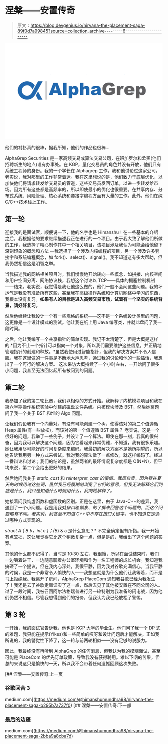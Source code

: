 # 涅槃——安置传奇

> 原文：<https://blog.devgenius.io/nirvana-the-placement-saga-89f0d7a99845?source=collection_archive---------6----------------------->

![](img/0927ac33afb40d66758ebc22d8021950.png)

他们的衬衫真的很棒，据我所知，他们的作品也很棒…

AlphaGrep Securities 是一家高频交易或算法交易公司，在班加罗尔和孟买(他们招聘新生的地点)设有办事处。在 KGP，量化交易员的角色并没有开放，他们只有系统工程师的身份。我的一个学长在 Alphagrep 工作，我和他讨论过这家公司，老实说，我对那里的工作非常着迷。我在这里想说的是，他们致力于底层优化，以加快他们将请求转发给交易员的管道，这些交易员发回订单，以进一步转发给市场。因为所有这些都是高频率的，所以即使最小的优化也很重要。在共享内存、分布式系统、风险管理、核心系统和套接字编程方面有大量的工作。此外，他们在纯 C/C++技术栈上工作。

## 第一轮

迎接我的是面试官，顺便说一下，他的名字也是 Himanshu！在一些基本的介绍之后，我根据他的要求继续描述我正在进行的一个项目。由于我大致了解他们所做的工作，我选择了精心制作其中一个相关项目，该项目涉及我认为可能会给他留下深刻印象的概念和方法 —我选择了一个涉及内核编程的项目，另一个涉及许多套接字和系统编程概念，如 fork()、select()、signal()。我不知道这有多大帮助，但我仍然相信这是明智之举。

当我描述我的网络相关项目时，我们慢慢地开始转向一些概念，如拼接、内核空间和用户空间分离、网络协议栈，我想这个讨论以 TCP——具体的拥塞控制机制——结束。老实说，我觉得是我让他这么做的，他们一般不会问这些问题。我的坏运气是我没有准备所有这些，甚至我在高级操作系统和计算机网络中学习的东西，我根本没有复习。**如果有人的目标是进入高频交易市场，试着有一个坚实的系统背景，请好好复习。**

然后他继续让我设计一个有一些规格的系统——这不是一个系统设计类型的问题，这更像是一个设计模式的测试。他让我在纸上用 Java 编写类，并就此盘问了我一段时间。

之后，他让我编写一个共享指针的简单实现。我记不太清楚了，但是大概是这样的:*因为不止一个指针可以指向一个对象，所以我们需要维护这些信息，并正确地管理指针的创建和释放。*虽然我使用过智能指针，但我的解决方案并不令人信服。我在这里做的一件事是不断地大声思考，通过我的讨论和他的一些插话，我想出了一个可行的解决方案。
这次采访大概持续了一个小时左右，一开始问了很多小问题，我甚至无法回忆起所有被问到的问题。

## 第二轮

我参加了我的第二轮比赛，我们以相似的方式开始。我解释了内核模块项目和我在第六学期操作系统实验中创建的磁盘文件系统。内核模块涉及 BST，然后她离题问了我一个关于 BST 和堆的 Algo 问题。

让我们假设我有一个向量对。有没有可能创建一个树，使得该对的第二个值遵循 Heap 属性(有一些放松)，而该对的第一个值遵循 BST 属性？
老实说，这是一个很好的问题，我举了一些例子，并设计了一个算法。即使在那一刻，我真的很兴奋，因为我可以解决这个问题，因为它看起来非常优雅，不知道，我有很多乐趣。她让我用尽可能好的时间复杂度来编码。我最初的解决方案不是她所期望的，所以她告诉我用另一种方式来尝试。我对我的算法做了一点修改，就这样编码了。经过一番辩论和讨论；我们的结论是，虽然两者的最坏情况复杂度都是 O(N*N)，但平均来说，第二个会给出更好的结果。

然后她问我关于 *static_cast* 和 *reinterpret_cast 的事情。我很自责，因为我在夏天的时候用过这些词，虽然我已经模糊地浏览了它们的意思，但我无法解释它们到底是什么。我只是知道什么时候用什么，我向她解释了。*

她接着问我纯虚函数和虚函数的区别。正是在这里，由于 Java-C++的差异，我遇到了一个小问题。我是用我对*接口*和*抽象、*的了解来回答这个问题的，而这个问题略有不同。老实说，我甚至不知道 C++中不存在*接口*关键字，也不知道它是通过哪种方式实现的。

*struct A { B b，int c }；(B*) & a 是什么意思？* 不完全确定但有所指。我一开始有点笨拙，这让我觉得它比这个稍微复杂一点，但是是的，我给出了这个问题的答案。

其他的什么都不记得了，当时是 10:30 左右，我很饿，所以在面试结束时，我们一边嚼着饼干，一边随意聊着办公室环境和作为一名工程师的成长机会。我知道我搞砸了一个提议，但在我内心深处，我很平静，因为我对谷歌充满信心。当我平静的时候，我是一个非常令人愉快的人——我想这就是为什么他们让我等着，而不是马上拒绝我。我离开了房间，AlphaGrep PlaceCom 通知我谷歌已经为我发生了！我还是去了谷歌走廊证实了这一点，然后去见了其他被安置在不同公司的人。过了一段时间，我被召回阿尔法格瑞普进行另一轮特别为我准备的闪电战，因为他们仍然不相信。尽管我想得到他们的报价，但我认为我已经放松了警惕。

## 第 3 轮

一开始，我的面试官告诉我，他也是 KGP 大学的毕业生。他们问了我一个 DP 式的难题，我只能在提示(Yikes)和一些简单的哎呀和设计问题后才能解决。正如我所说的，我的警觉性下降了，这一轮与前两轮相似——没有足够的说服力。

因此，我最终没有再听到 AlphaGrep 的任何消息，但我认为我的模糊面试，甚至可能是 PlaceCom 的优先订单政策，导致我没有获得聘用。难以下咽的苦果，但总的来说这只是愉快的一天，所以我不会带着任何遗憾回顾这次失败。

[](https://medium.com/@himanshumundhra98/nirvana-the-placement-saga-b295b7a737f0) [## 涅槃——安置传奇:上一页

### 谷歌回合 3

medium.com](https://medium.com/@himanshumundhra98/nirvana-the-placement-saga-b295b7a737f0) [](https://medium.com/@himanshumundhra98/nirvana-the-placement-saga-2bba9a8cba7d) [## 涅槃——安置传奇:下一部

### 最后的边疆

medium.com](https://medium.com/@himanshumundhra98/nirvana-the-placement-saga-2bba9a8cba7d)